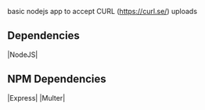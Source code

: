 basic nodejs app to accept CURL (https://curl.se/) uploads 

Dependencies
--
|NodeJS|

NPM Dependencies
--
|Express|
|Multer|

